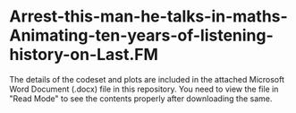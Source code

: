# Arrest-this-man-he-talks-in-maths-Animating-ten-years-of-listening-history-on-Last.FM

The details of the codeset and plots are included in the attached Microsoft Word Document (.docx) file in this repository. 
You need to view the file in "Read Mode" to see the contents properly after downloading the same.
